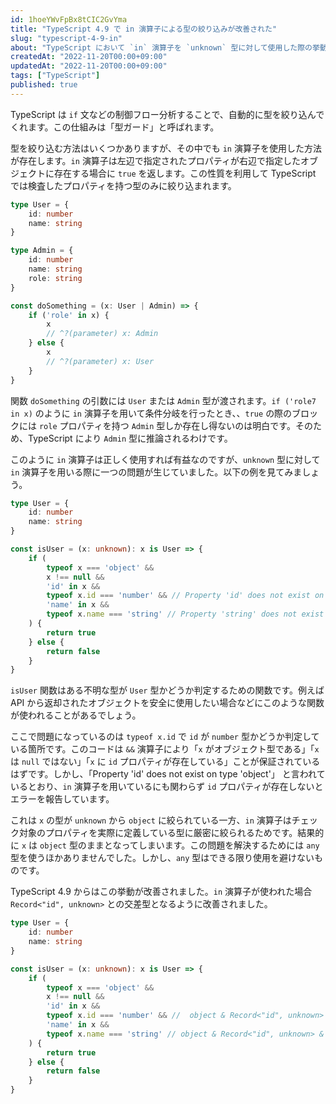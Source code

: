 ```yaml
---
id: 1hoeYWvFpBx8tCIC2GvYma
title: "TypeScript 4.9 で in 演算子による型の絞り込みが改善された"
slug: "typescript-4-9-in"
about: "TypeScript において `in` 演算子を `unknown` 型に対して使用した際の挙動が改善されました。"
createdAt: "2022-11-20T00:00+09:00"
updatedAt: "2022-11-20T00:00+09:00"
tags: ["TypeScript"]
published: true
---
```

TypeScript は `if` 文などの制御フロー分析することで、自動的に型を絞り込んでくれます。この仕組みは「型ガード」と呼ばれます。

型を絞り込む方法はいくつかありますが、その中でも `in` 演算子を使用した方法が存在します。`in` 演算子は左辺で指定されたプロパティが右辺で指定したオブジェクトに存在する場合に `true` を返します。この性質を利用して TypeScript では検査したプロパティを持つ型のみに絞り込まれます。

```typescript
type User = {
    id: number
    name: string
}

type Admin = {
    id: number
    name: string
    role: string
}

const doSomething = (x: User | Admin) => {
    if ('role' in x) {
        x
        // ^?(parameter) x: Admin
    } else {
        x
        // ^?(parameter) x: User
    }
}
```

関数 `doSomething` の引数には `User` または `Admin` 型が渡されます。`if ('role7 in x)` のように `in` 演算子を用いて条件分岐を行ったとき、、`true` の際のブロックには `role` プロパティを持つ `Admin` 型しか存在し得ないのは明白です。そのため、TypeScript により `Admin` 型に推論されるわけです。

このように `in` 演算子は正しく使用すれば有益なのですが、`unknown` 型に対して `in` 演算子を用いる際に一つの問題が生じていました。以下の例を見てみましょう。

```typescript
type User = {
    id: number
    name: string
}

const isUser = (x: unknown): x is User => {
    if (
        typeof x === 'object' &&
        x !== null &&
        'id' in x &&
        typeof x.id === 'number' && // Property 'id' does not exist on type 'object'.
        'name' in x &&
        typeof x.name === 'string' // Property 'string' does not exist on type 'object'.
    ) {
        return true
    } else {
        return false
    }
}
```

`isUser` 関数はある不明な型が `User` 型かどうか判定するための関数です。例えば API から返却されたオブジェクトを安全に使用したい場合などにこのような関数が使われることがあるでしょう。

ここで問題になっているのは `typeof x.id` で `id` が `number` 型かどうか判定している箇所です。このコードは `&&` 演算子により「`x` がオブジェクト型である」「`x` は `null` ではない」「`x` に `id` プロパティが存在している」ことが保証されているはずです。しかし、「Property 'id' does not exist on type 'object'」 と言われているとおり、`in` 演算子を用いているにも関わらず `id` プロパティが存在しないとエラーを報告しています。

これは `x` の型が `unknown` から `object` に絞られている一方、`in` 演算子はチェック対象のプロパティを実際に定義している型に厳密に絞られるためです。結果的に `x` は `object` 型のままとなってしまいます。この問題を解決するためには `any` 型を使うほかありませんでした。しかし、`any` 型はできる限り使用を避けないものです。

TypeScript 4.9 からはこの挙動が改善されました。`in` 演算子が使われた場合 `Record<"id", unknown>` との交差型となるように改善されました。

```typescript
type User = {
    id: number
    name: string
}

const isUser = (x: unknown): x is User => {
    if (
        typeof x === 'object' &&
        x !== null &&
        'id' in x &&
        typeof x.id === 'number' && //  object & Record<"id", unknown>
        'name' in x &&
        typeof x.name === 'string' // object & Record<"id", unknown> & Record<"name", unknown>
    ) {
        return true
    } else {
        return false
    }
}
```
